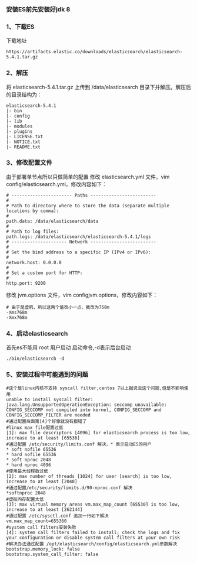 ### 安装ES前先安装好jdk 8
### 1、下载ES
下载地址
```
https://artifacts.elastic.co/downloads/elasticsearch/elasticsearch-5.4.1.tar.gz
```
### 2、解压
将 elasticsearch-5.4.1.tar.gz 上传到 /data/elasticsearch 目录下并解压。解压后的目录结构为：

```
elasticsearch-5.4.1
|- bin
|- config
|- lib
|- modules
|- plugins
|- LICENSE.txt
|- NOTICE.txt
|- README.txt
```
### 3、修改配置文件
由于部署单节点所以只做简单的配置
修改 elasticsearch.yml 文件，vim config/elasticsearch.yml，修改内容如下：


```
# ----------------------- Paths -------------------------
#
# Path to directory where to store the data (separate multiple locations by comma):
#
path.data: /data/elasticsearch/data
#
# Path to log files:
path.logs: /data/elasticsearch/elasticsearch-5.4.1/logs
# --------------------- Network -------------------------
#
# Set the bind address to a specific IP (IPv4 or IPv6):
#
network.host: 0.0.0.0
#
# Set a custom port for HTTP:
#
http.port: 9200

```

修改 jvm.options 文件，vim configjvm.options，修改内容如下：

```
# 由于是虚机，所以这两个值改小一点，我改为768m
-Xms768m
-Xmx768m
```
### 4、启动elasticsearch
首先es不能用 root 用户启动
启动命令,-d表示后台启动

```
./bin/elasticsearch -d
```
### 5、安装过程中可能遇到的问题


```
#这个是linux内核不支持 syscall filter,centos 7以上据说没这个问题,但是不影响使用 
unable to install syscall filter: 
java.lang.UnsupportedOperationException: seccomp unavailable: CONFIG_SECCOMP not compiled into kernel, CONFIG_SECCOMP and CONFIG_SECCOMP_FILTER are needed 
#通过配置后面第[4]个好像就没有报错了 
#linux max file配置过低 
[1]: max file descriptors [4096] for elasticsearch process is too low, increase to at least [65536] 
#通过配置 /etc/security/limits.conf 解决，* 表示启动ES的用户
* soft nofile 65536 
* hard nofile 65536 
* soft nproc 2048 
* hard nproc 4096 
#使用最大线程数过低 
[2]: max number of threads [1024] for user [search] is too low, increase to at least [2048] 
#通过配置/etc/security/limits.d/90-nproc.conf 解决 
*softnproc 2048 
#虚拟内存配置太低 
[3]: max virtual memory areas vm.max_map_count [65530] is too low, increase to at least [262144] 
#通过配置 /etc/sysctl.conf 追加一行如下解决 
vm.max_map_count=655360 
#system call filters安装失败 
[4]: system call filters failed to install; check the logs and fix your configuration or disable system call filters at your own risk 
#解决办法通过配置 /opt/elasticsearch/config/elasticsearch.yml参数解决 
bootstrap.memory_lock: false 
bootstrap.system_call_filter: false 
```